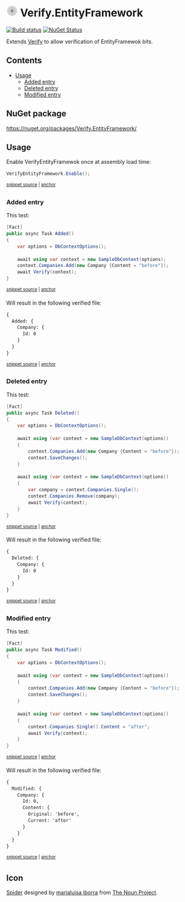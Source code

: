 <!--
GENERATED FILE - DO NOT EDIT
This file was generated by [MarkdownSnippets](https://github.com/SimonCropp/MarkdownSnippets).
Source File: /readme.source.md
To change this file edit the source file and then run MarkdownSnippets.
-->

# <img src="/src/icon.png" height="30px"> Verify.EntityFramework

[![Build status](https://ci.appveyor.com/api/projects/status/g6njwv0aox62atu0?svg=true)](https://ci.appveyor.com/project/SimonCropp/verify-entityframework)
[![NuGet Status](https://img.shields.io/nuget/v/Verify.EntityFramework.svg)](https://www.nuget.org/packages/Verify.EntityFramework/)

Extends [Verify](https://github.com/SimonCropp/Verify) to allow verification of EntityFramewok bits.


<!-- toc -->
## Contents

  * [Usage](#usage)
    * [Added entry](#added-entry)
    * [Deleted entry](#deleted-entry)
    * [Modified entry](#modified-entry)<!-- endtoc -->


## NuGet package

https://nuget.org/packages/Verify.EntityFramework/


## Usage

Enable VerifyEntityFramewok once at assembly load time:

<!-- snippet: Enable -->
<a id='snippet-enable'/></a>
```cs
VerifyEntityFramework.Enable();
```
<sup><a href='/src/Tests/GlobalSetup.cs#L9-L11' title='File snippet `enable` was extracted from'>snippet source</a> | <a href='#snippet-enable' title='Navigate to start of snippet `enable`'>anchor</a></sup>
<!-- endsnippet -->


### Added entry

This test:

<!-- snippet: Added -->
<a id='snippet-added'/></a>
```cs
[Fact]
public async Task Added()
{
    var options = DbContextOptions();

    await using var context = new SampleDbContext(options);
    context.Companies.Add(new Company {Content = "before"});
    await Verify(context);
}
```
<sup><a href='/src/Tests/Tests.cs#L12-L22' title='File snippet `added` was extracted from'>snippet source</a> | <a href='#snippet-added' title='Navigate to start of snippet `added`'>anchor</a></sup>
<!-- endsnippet -->

Will result in the following verified file:

<!-- snippet: Tests.Added.verified.txt -->
<a id='snippet-Tests.Added.verified.txt'/></a>
```txt
{
  Added: {
    Company: {
      Id: 0
    }
  }
}
```
<sup><a href='/src/Tests/Tests.Added.verified.txt#L1-L7' title='File snippet `Tests.Added.verified.txt` was extracted from'>snippet source</a> | <a href='#snippet-Tests.Added.verified.txt' title='Navigate to start of snippet `Tests.Added.verified.txt`'>anchor</a></sup>
<!-- endsnippet -->


### Deleted entry

This test:

<!-- snippet: Deleted -->
<a id='snippet-deleted'/></a>
```cs
[Fact]
public async Task Deleted()
{
    var options = DbContextOptions();

    await using (var context = new SampleDbContext(options))
    {
        context.Companies.Add(new Company {Content = "before"});
        context.SaveChanges();
    }

    await using (var context = new SampleDbContext(options))
    {
        var company = context.Companies.Single();
        context.Companies.Remove(company);
        await Verify(context);
    }
}
```
<sup><a href='/src/Tests/Tests.cs#L24-L43' title='File snippet `deleted` was extracted from'>snippet source</a> | <a href='#snippet-deleted' title='Navigate to start of snippet `deleted`'>anchor</a></sup>
<!-- endsnippet -->

Will result in the following verified file:

<!-- snippet: Tests.Deleted.verified.txt -->
<a id='snippet-Tests.Deleted.verified.txt'/></a>
```txt
{
  Deleted: {
    Company: {
      Id: 0
    }
  }
}
```
<sup><a href='/src/Tests/Tests.Deleted.verified.txt#L1-L7' title='File snippet `Tests.Deleted.verified.txt` was extracted from'>snippet source</a> | <a href='#snippet-Tests.Deleted.verified.txt' title='Navigate to start of snippet `Tests.Deleted.verified.txt`'>anchor</a></sup>
<!-- endsnippet -->


### Modified entry

This test:

<!-- snippet: Modified -->
<a id='snippet-modified'/></a>
```cs
[Fact]
public async Task Modified()
{
    var options = DbContextOptions();

    await using (var context = new SampleDbContext(options))
    {
        context.Companies.Add(new Company {Content = "before"});
        context.SaveChanges();
    }

    await using (var context = new SampleDbContext(options))
    {
        context.Companies.Single().Content = "after";
        await Verify(context);
    }
}
```
<sup><a href='/src/Tests/Tests.cs#L45-L63' title='File snippet `modified` was extracted from'>snippet source</a> | <a href='#snippet-modified' title='Navigate to start of snippet `modified`'>anchor</a></sup>
<!-- endsnippet -->

Will result in the following verified file:

<!-- snippet: Tests.Modified.verified.txt -->
<a id='snippet-Tests.Modified.verified.txt'/></a>
```txt
{
  Modified: {
    Company: {
      Id: 0,
      Content: {
        Original: 'before',
        Current: 'after'
      }
    }
  }
}
```
<sup><a href='/src/Tests/Tests.Modified.verified.txt#L1-L11' title='File snippet `Tests.Modified.verified.txt` was extracted from'>snippet source</a> | <a href='#snippet-Tests.Modified.verified.txt' title='Navigate to start of snippet `Tests.Modified.verified.txt`'>anchor</a></sup>
<!-- endsnippet -->


## Icon

[Spider](https://thenounproject.com/term/spider/904683/) designed by [marialuisa iborra](https://thenounproject.com/marialuisa.iborra/) from [The Noun Project](https://thenounproject.com/creativepriyanka).
